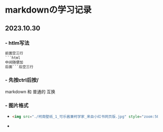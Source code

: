 # markdownの学习记录

## 2023.10.30

### - htlm写法

~~~html
前面空三行
```html
中间随便加
后面```后空三行
~~~







### - 先按ctrl后按/

markdown 和 普通的 互换







### - 图片格式


- ~~~html
  <img src="./柯南壁纸_1_可乐酱兼柯学家_来自小红书网页版.jpg" style="zoom:50%;" />
  ~~~

- 
